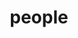 ---
layout: profiles
permalink: /people/
title: people
description: members of the TUM Legal Tech group
nav: true
nav_order: 1

profiles:
  # if you want to include more than one profile, just replicate the following block
  # and create one content file for each profile inside _pages/
  - align: right
    image: matthias.jpeg
    content: about_matthias.md
    image_circular: false # crops the image to make it circular
    more_info: >
      <p>Proffessor Matthias Grabmair</p>
      <p>matthias.grabmair@tum.de</p>
  - align: left
    image: shanshan.jpeg
    content: about_shanshan.md
    image_circular: false # crops the image to make it circular
    more_info: >
      <p>Shanshan Xu</p>
      <p>PhD Candidate</p>
      <p>shanshan.xu@tum.de</p>
  - align: right
    image: santosh.jpeg
    content: about_santosh.md
    image_circular: false # crops the image to make it circular
    more_info: >
      <p>Santosh Tokala</p>
      <p>PhD Candidate</p>
      <p>santosh.tokala@tum.de</p>
  - align: left
    image: rashid.jpeg
    content: about_rashid.md
    image_circular: false # crops the image to make it circular
    more_info: >
      <p>Rashid Haddad</p>
      <p>Student Research Assistant (MSC CS)</p>
      <p>rashid.haddad@tum.de</p>
  - align: right
    image: sezen.jpeg
    content: about_sezen.md
    image_circular: false # crops the image to make it circular
    more_info: >
      <p>Sezen Percin</p>
      <p>Student Research Assistant (MSC RCI)</p>
      <p>sezen.percin@tum.de</p>
---